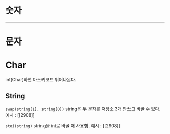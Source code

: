 # 숫자





---
# 문자
# Char
int(Char)하면 아스키코드 튀어나온다.

## String
`swap(string[1], string[0])`
string은 두 문자를 저장소 3개 안쓰고 바꿀 수 있다. 
예시 : [[2908]]

`stoi(string)`
string을 int로 바꿀 때 사용함.
예시 : [[2908]] 

